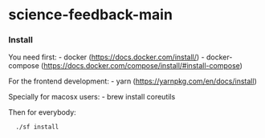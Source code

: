 # science-feedback-main

### Install
  You need first:
    - docker (https://docs.docker.com/install/)
    - docker-compose (https://docs.docker.com/compose/install/#install-compose)

  For the frontend development:
    - yarn (https://yarnpkg.com/en/docs/install)

  Specially for macosx users:
    - brew install coreutils

  Then for everybody:

  ```bash
    ./sf install
  ```

